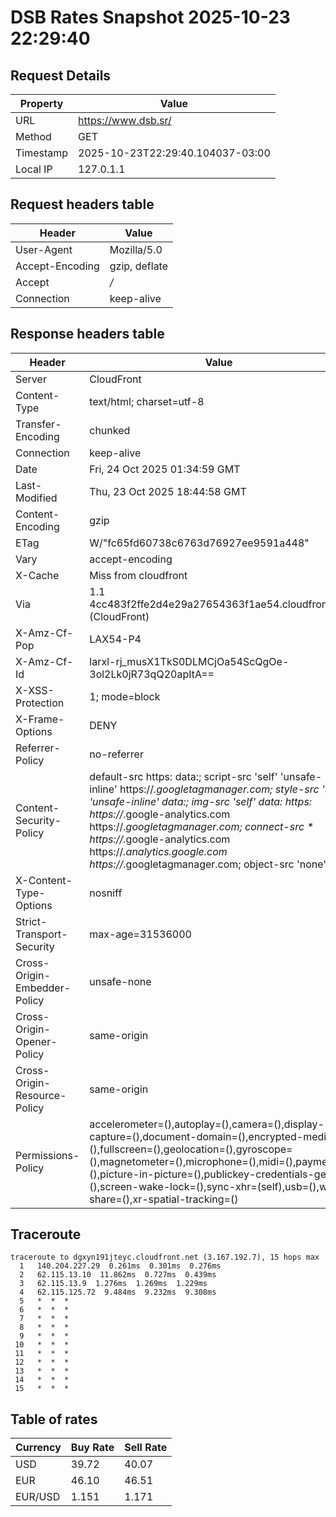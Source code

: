 # DSB Rates Snapshot 2025-10-23 22:29:40
## Request Details

| Property | Value |
|----------|-------|
| URL | https://www.dsb.sr/ |
| Method | GET |
| Timestamp | 2025-10-23T22:29:40.104037-03:00 |
| Local IP | 127.0.1.1 |
    
## Request headers table

| Header | Value |
|--------|-------|
| User-Agent | Mozilla/5.0 |
| Accept-Encoding | gzip, deflate |
| Accept | */* |
| Connection | keep-alive |

    
## Response headers table
| Header | Value |
|--------|-------|
| Server | CloudFront |
| Content-Type | text/html; charset=utf-8 |
| Transfer-Encoding | chunked |
| Connection | keep-alive |
| Date | Fri, 24 Oct 2025 01:34:59 GMT |
| Last-Modified | Thu, 23 Oct 2025 18:44:58 GMT |
| Content-Encoding | gzip |
| ETag | W/"fc65fd60738c6763d76927ee9591a448" |
| Vary | accept-encoding |
| X-Cache | Miss from cloudfront |
| Via | 1.1 4cc483f2ffe2d4e29a27654363f1ae54.cloudfront.net (CloudFront) |
| X-Amz-Cf-Pop | LAX54-P4 |
| X-Amz-Cf-Id | larxl-rj_musX1TkS0DLMCjOa54ScQgOe-3ol2Lk0jR73qQ20apItA== |
| X-XSS-Protection | 1; mode=block |
| X-Frame-Options | DENY |
| Referrer-Policy | no-referrer |
| Content-Security-Policy | default-src https: data:; script-src 'self' 'unsafe-inline' https://*.googletagmanager.com; style-src 'self' 'unsafe-inline' data:; img-src 'self' data: https: https://*.google-analytics.com https://*.googletagmanager.com; connect-src * https://*.google-analytics.com https://*.analytics.google.com https://*.googletagmanager.com; object-src 'none' |
| X-Content-Type-Options | nosniff |
| Strict-Transport-Security | max-age=31536000 |
| Cross-Origin-Embedder-Policy | unsafe-none |
| Cross-Origin-Opener-Policy | same-origin |
| Cross-Origin-Resource-Policy | same-origin |
| Permissions-Policy | accelerometer=(),autoplay=(),camera=(),display-capture=(),document-domain=(),encrypted-media=(),fullscreen=(),geolocation=(),gyroscope=(),magnetometer=(),microphone=(),midi=(),payment=(),picture-in-picture=(),publickey-credentials-get=(),screen-wake-lock=(),sync-xhr=(self),usb=(),web-share=(),xr-spatial-tracking=() |

## Traceroute 

```
traceroute to dgxyn191jteyc.cloudfront.net (3.167.192.7), 15 hops max
  1   140.204.227.29  0.261ms  0.301ms  0.276ms 
  2   62.115.13.10  11.862ms  0.727ms  0.439ms 
  3   62.115.13.9  1.276ms  1.269ms  1.229ms 
  4   62.115.125.72  9.484ms  9.232ms  9.308ms 
  5   *  *  * 
  6   *  *  * 
  7   *  *  * 
  8   *  *  * 
  9   *  *  * 
 10   *  *  * 
 11   *  *  * 
 12   *  *  * 
 13   *  *  * 
 14   *  *  * 
 15   *  *  * 

```


## Table of rates

| Currency | Buy Rate | Sell Rate |
|----------|----------|-----------|
| USD | 39.72 | 40.07 |
| EUR | 46.10 | 46.51 |
| EUR/USD | 1.151 | 1.171 |
